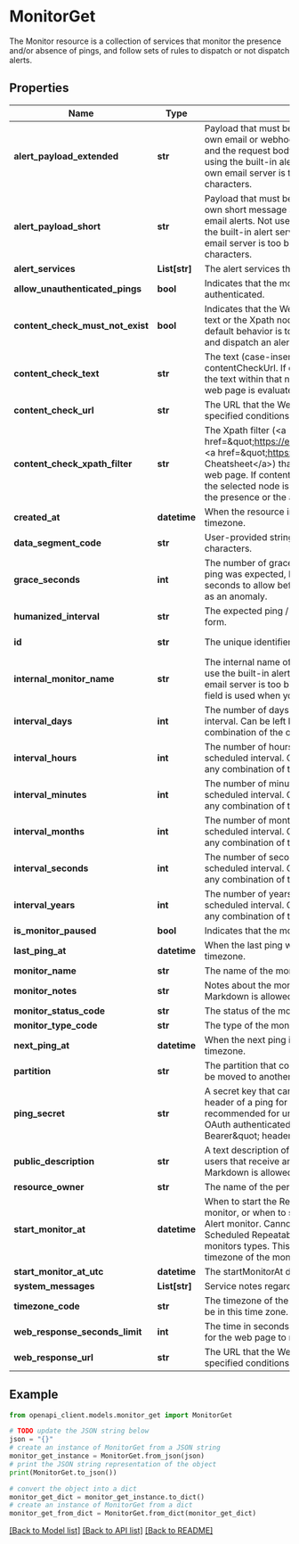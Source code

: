 # MonitorGet

The Monitor resource is a collection of services that monitor the presence and/or absence of pings, and follow sets of rules to dispatch or not dispatch alerts.

## Properties

Name | Type | Description | Notes
------------ | ------------- | ------------- | -------------
**alert_payload_extended** | **str** | Payload that must be sent in the body of each alert when you use your own email or webhook alert services. This is the body for email alerts and the request body for webhook alerts. This text is not sent when using the built-in alert services. Sending user-supplied text via our own email server is too big a risk to our email reputation. Max 2 MB characters. | [optional] 
**alert_payload_short** | **str** | Payload that must be sent in the body of each alert when you use your own short message alert services. This also serves as the subject for email alerts. Not used for webhooks. This text is not sent when using the built-in alert services. Sending user-supplied text via our own email server is too big a risk to our email reputation. Max 100 characters. | [optional] 
**alert_services** | **List[str]** | The alert services that are related to this resource. | [optional] 
**allow_unauthenticated_pings** | **bool** | Indicates that the monitor will accept pings that are not OAuth authenticated. | [optional] 
**content_check_must_not_exist** | **bool** | Indicates that the Web Content monitor must verify the absence of the text or the Xpath node, and dispatch an alert if it is present. The default behavior is to verify the presence of the text or the Xpath node, and dispatch an alert if it is absent. | [optional] 
**content_check_text** | **str** | The text (case-insensitive) that must or must not be present at the contentCheckUrl. If contentCheckXpathFilter is supplied, then the only the text within that nodes is evaluated, otherwise text on the entire web page is evaluated. | [optional] 
**content_check_url** | **str** | The URL that the Web Content monitor type must evaluate for the specified conditions. | [optional] 
**content_check_xpath_filter** | **str** | The Xpath filter (&lt;a href&#x3D;\&quot;https://en.wikipedia.org/wiki/XPath\&quot;&gt;Xpath&lt;/a&gt;, &lt;a href&#x3D;\&quot;https://devhints.io/xpath\&quot;&gt;Xpath Cheatsheet&lt;/a&gt;) that selects a specific node in the HTML of the target web page. If contentCheckText is supplied, then only the text within the selected node is evaluated. If contentCheckText is left empty, then the presence or the absence of the selected node is evaluated. | [optional] 
**created_at** | **datetime** | When the resource instance was created. This date-time is in the UTC timezone. | [optional] [readonly] 
**data_segment_code** | **str** | User-provided string on which to segment and filter data. Max 50 characters. | [optional] 
**grace_seconds** | **int** | The number of grace seconds after expiry of the time when the next ping was expected, before raising an alert. The number of grace seconds to allow before classifying a Measured Monitor task duration as an anomaly. | [optional] 
**humanized_interval** | **str** | The expected ping / run interval of this monitor in human readable form. | [optional] [readonly] 
**id** | **str** | The unique identifier of the resource instance. | [optional] [readonly] 
**internal_monitor_name** | **str** | The internal name of the monitor. This name is used in alerts when you use the built-in alert services. Sending user-supplied text via our own email server is too big a risk to our email reputation. The monitorName field is used when you use your own alert services. | [optional] 
**interval_days** | **int** | The number of days in the expected ping / run / measured / scheduled interval. Can be left blank. Can be specified together with any combination of the other interval fields. | [optional] 
**interval_hours** | **int** | The number of hours in the expected ping / run / measured / scheduled interval. Can be left blank. Can be specified together with any combination of the other interval fields. | [optional] 
**interval_minutes** | **int** | The number of minutes in the expected ping / run / measured / scheduled interval. Can be left blank. Can be specified together with any combination of the other interval fields. | [optional] 
**interval_months** | **int** | The number of months in the expected ping / run / measured / scheduled interval. Can be left blank. Can be specified together with any combination of the other interval fields. | [optional] 
**interval_seconds** | **int** | The number of seconds in the expected ping / run / measured / scheduled interval. Can be left blank. Can be specified together with any combination of the other interval fields. | [optional] 
**interval_years** | **int** | The number of years in the expected ping / run / measured / scheduled interval. Can be left blank. Can be specified together with any combination of the other interval fields. | [optional] 
**is_monitor_paused** | **bool** | Indicates that the monitor is paused and will not send alerts. | [optional] 
**last_ping_at** | **datetime** | When the last ping was received. This date-time is in the UTC timezone. | [optional] 
**monitor_name** | **str** | The name of the monitor. Max 255 characters. | 
**monitor_notes** | **str** | Notes about the monitor. Max 10,000 characters. Formatting using Markdown is allowed. HTML will be removed. | [optional] 
**monitor_status_code** | **str** | The status of the monitor. | [optional] 
**monitor_type_code** | **str** | The type of the monitor. | 
**next_ping_at** | **datetime** | When the next ping is expected. This date-time is in the UTC timezone. | [optional] 
**partition** | **str** | The partition that contains this resource instance. The resource cannot be moved to another partition. | 
**ping_secret** | **str** | A secret key that can be sent in the X_PING_SECRET HTTP request header of a ping for additional security. Sending the secret is recommended for unauthenticated ping requests. It is redundant for OAuth authenticated ping requests that have the \&quot;Authorization: Bearer\&quot; header. | [optional] 
**public_description** | **str** | A text description of the monitor that is accessible to unauthenticated users that receive an alert from the monitor. Formatting using Markdown is allowed. HTML will be removed. | [optional] 
**resource_owner** | **str** | The name of the person who owns this resource. | [optional] 
**start_monitor_at** | **datetime** | When to start the Regular Interval type monitor or Heartbeat type monitor, or when to send the first alert of the Scheduled Repeatable Alert monitor. Cannot be blank for a Regular Interval, Heartbeat, or Scheduled Repeatable Alert type monitor, must be blank for other monitors types. This date-time is always interpreted to be in the timezone of the monitor. Any UTC offset is ignored. | [optional] 
**start_monitor_at_utc** | **datetime** | The startMonitorAt date-time in the UTC timezone. | [optional] 
**system_messages** | **List[str]** | Service notes regarding the resource. | [optional] 
**timezone_code** | **str** | The timezone of the monitor. Dates and times in alerts and reports will be in this time zone. | 
**web_response_seconds_limit** | **int** | The time in seconds that the Web Response monitor type must allow for the web page to respond. | [optional] 
**web_response_url** | **str** | The URL that the Web Response monitor type must evaluate for the specified conditions. | [optional] 

## Example

```python
from openapi_client.models.monitor_get import MonitorGet

# TODO update the JSON string below
json = "{}"
# create an instance of MonitorGet from a JSON string
monitor_get_instance = MonitorGet.from_json(json)
# print the JSON string representation of the object
print(MonitorGet.to_json())

# convert the object into a dict
monitor_get_dict = monitor_get_instance.to_dict()
# create an instance of MonitorGet from a dict
monitor_get_from_dict = MonitorGet.from_dict(monitor_get_dict)
```
[[Back to Model list]](../README.md#documentation-for-models) [[Back to API list]](../README.md#documentation-for-api-endpoints) [[Back to README]](../README.md)


